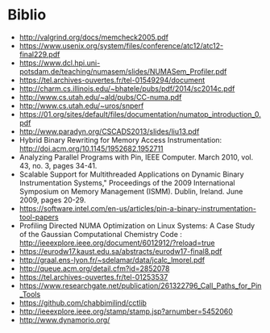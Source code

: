 Biblio
======

 * http://valgrind.org/docs/memcheck2005.pdf
 * https://www.usenix.org/system/files/conference/atc12/atc12-final229.pdf
 * https://www.dcl.hpi.uni-potsdam.de/teaching/numasem/slides/NUMASem_Profiler.pdf
 * https://tel.archives-ouvertes.fr/tel-01549294/document
 * http://charm.cs.illinois.edu/~bhatele/pubs/pdf/2014/sc2014c.pdf
 * http://www.cs.utah.edu/~ald/pubs/CC-numa.pdf
 * http://www.cs.utah.edu/~uros/snperf
 * https://01.org/sites/default/files/documentation/numatop_introduction_0.pdf
 * http://www.paradyn.org/CSCADS2013/slides/liu13.pdf
 * Hybrid Binary Rewriting for Memory Access Instrumentation: http://doi.acm.org/10.1145/1952682.1952711
 * Analyzing Parallel Programs with Pin, IEEE Computer. March 2010, vol. 43, no. 3, pages 34-41.
 * Scalable Support for Multithreaded Applications on Dynamic Binary Instrumentation Systems," Proceedings of the 2009 International Symposium on Memory Management (ISMM). Dublin, Ireland. June 2009, pages 20-29.
 * https://software.intel.com/en-us/articles/pin-a-binary-instrumentation-tool-papers
 * Profiling Directed NUMA Optimization on Linux Systems: A Case Study of the Gaussian Computational Chemistry Code : http://ieeexplore.ieee.org/document/6012912/?reload=true
 * https://eurodw17.kaust.edu.sa/abstracts/eurodw17-final8.pdf
 * http://graal.ens-lyon.fr/~sdelamar/data/jcalc_lmorel.pdf
 * http://queue.acm.org/detail.cfm?id=2852078
 * https://tel.archives-ouvertes.fr/tel-01253537
 * https://www.researchgate.net/publication/261322796_Call_Paths_for_Pin_Tools
 * https://github.com/chabbimilind/cctlib
 * http://ieeexplore.ieee.org/stamp/stamp.jsp?arnumber=5452060
 * http://www.dynamorio.org/
